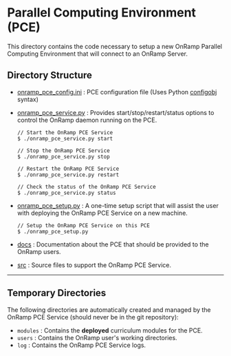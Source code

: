# Parallel Computing Environment (PCE)

This directory contains the code necessary to setup a new OnRamp Parallel Computing Environment that will connect to an OnRamp Server.


## Directory Structure

 * [onramp\_pce\_config.ini](onramp_pce_config.ini) : PCE configuration file (Uses Python [configobj](https://configobj.readthedocs.org/en/latest/) syntax)
 * [onramp\_pce\_service.py](onramp_pce_service.py) : Provides start/stop/restart/status options to control the OnRamp daemon running on the PCE.
 
	```
	// Start the OnRamp PCE Service
 	$ ./onramp_pce_service.py start
	```
	```
 	// Stop the OnRamp PCE Service
 	$ ./onramp_pce_service.py stop
	```
	```
 	// Restart the OnRamp PCE Service
 	$ ./onramp_pce_service.py restart
	```
	```
 	// Check the status of the OnRamp PCE Service
 	$ ./onramp_pce_service.py status
 	```
 	
 * [onramp\_pce\_setup.py](onramp_pce_setup.py) : A one-time setup script that will assist the user with deploying the OnRamp PCE Service on a new machine.

	```
	// Setup the OnRamp PCE Service on this PCE
 	$ ./onramp_pce_setup.py
	```
	
 * [docs](docs/) : Documentation about the PCE that should be provided to the OnRamp users.
 * [src](src/) : Source files to support the OnRamp PCE Service.

------------------------
## Temporary Directories

The following directories are automatically created and managed by the OnRamp PCE Service (should never be in the git repository):

 * ```modules``` : Contains the **deployed** curriculum modules for the PCE.
 * ```users``` : Contains the OnRamp user's working directories.
 * ```log``` : Contains the OnRamp PCE Service logs.
